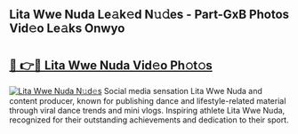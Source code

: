 ## Lita Wwe Nuda Le𝚊k𝚎d N𝚞𝚍es - Part-GxB Photos Vid𝚎o Le𝚊ks Onwyo

# <h2><a href="http://fbf9oo7.evod.top/?m=Lita+Wwe+Nuda">🔗 👉🔴 Lita Wwe Nuda Vid𝚎o Ph𝚘t𝚘s</a></h2>

[![Lita Wwe Nuda N𝚞d𝚎s](https://i.imgur.com/8V9OHl7.gif)](http://fbf9oo7.evod.top/?m=Lita+Wwe+Nuda)
Social media sensation Lita Wwe Nuda and content producer, known for publishing dance and lifestyle-related material through viral dance trends and mini vlogs. Inspiring athlete Lita Wwe Nuda, recognized for their outstanding achievements and dedication to their sport. 
